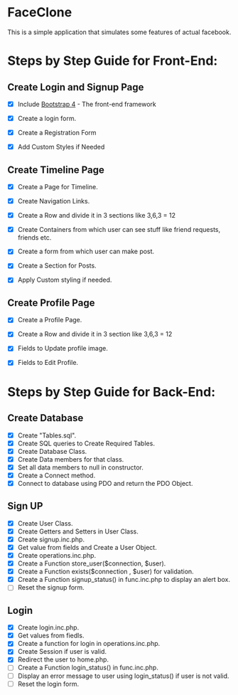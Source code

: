 # FaceClone

This is a simple application that simulates some features of actual facebook.


# Steps by Step Guide for Front-End:

## Create Login and Signup Page
- [x] Include [Bootstrap 4](http://www.getbootstrap.com) - The front-end framework
- [x] Create a login form.
- [x] Create a Registration Form
- [x] Add Custom Styles if Needed


## Create Timeline Page

- [x] Create a Page for Timeline.
- [x] Create Navigation Links.
- [x] Create a Row and divide it in 3 sections like 3,6,3 = 12
- [x] Create Containers from which user can see stuff like friend requests, friends etc.
- [x] Create a form from which user can make post.
- [x] Create a Section for Posts.
- [x] Apply Custom styling if needed.


## Create Profile Page

- [x] Create a Profile Page.
- [x] Create a Row and divide it in 3 section like 3,6,3 = 12
- [x] Fields to Update profile image.
- [x] Fields to Edit Profile.


# Steps by Step Guide for Back-End:

## Create Database

- [x] Create "Tables.sql".
- [x] Create SQL queries to Create Required Tables.
- [x] Create Database Class.
- [x] Create Data members for that class.
- [x] Set all data members to null in constructor.
- [x] Create a Connect method.
- [x] Connect to database using PDO and return the PDO Object.

## Sign UP
- [x] Create User Class.
- [x] Create Getters and Setters in User Class.
- [x] Create signup.inc.php.
- [x] Get value from fields and Create a User Object.
- [x] Create operations.inc.php.
- [x] Create a Function store_user($connection, $user).
- [x] Create a Function exists($connection , $user) for validation.
- [x] Create a Function signup_status() in func.inc.php to display an alert box.
- [ ] Reset the signup form.

## Login
- [x] Create login.inc.php.
- [x] Get values from fiedls.
- [x] Create a function for login in operations.inc.php.
- [x] Create Session if user is valid.
- [x] Redirect the user to home.php.
- [ ] Create a Function login_status() in func.inc.php.
- [ ] Display an error message to user using login_status() if user is not valid.
- [ ] Reset the login form.

